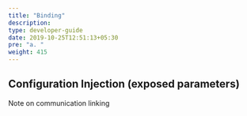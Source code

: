 ```yaml
---
title: "Binding"
description:
type: developer-guide
date: 2019-10-25T12:51:13+05:30
pre: "a. "
weight: 415
---
```

## Configuration Injection (exposed parameters)


Note on communication linking